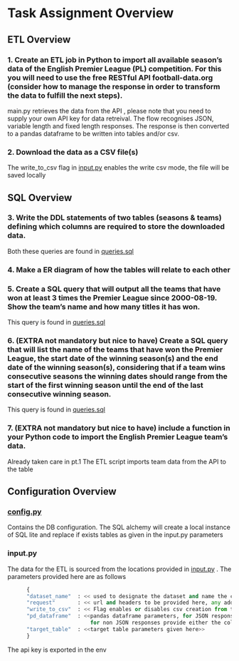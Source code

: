 # Task Assignment Overview

## ETL Overview

### 1. Create an ETL job in Python to import all available season’s data of the English Premier League (PL) competition. For this you will need to use the free RESTful API football-data.org (consider how to manage the response in order to transform the data to fulfill the next steps).


main.py retrieves the data from the API , please note that you need to supply your own API key for data retreival. The flow recognises JSON, variable length and fixed length responses. The response is then converted to a pandas dataframe to be written into tables and/or csv. 


### 2. Download the data as a CSV file(s)

The write_to_csv flag in [input.py](https://github.com/sijojosem2/football_stats/blob/main/input.py) enables the write csv mode, the file will be saved locally

## SQL Overview

### 3. Write the DDL statements of two tables (seasons & teams) defining which columns are required to store the downloaded data.

Both these queries are found in [queries.sql](https://github.com/sijojosem2/football_stats/blob/main/queries.sql)

### 4. Make a ER diagram of how the tables will relate to each other


### 5. Create a SQL query that will output all the teams that have won at least 3 times the Premier League since 2000-08-19. Show the team’s name and how many titles it has won.

This query is found in [queries.sql](https://github.com/sijojosem2/football_stats/blob/main/queries.sql)

### 6. (EXTRA not mandatory but nice to have) Create a SQL query that will list the name of the teams that have won the Premier League, the start date of the winning season(s) and the end date of the winning season(s), considering that if a team wins consecutive seasons the winning dates should range from the start of the first winning season until the end of the last consecutive winning season.

This query is found in [queries.sql](https://github.com/sijojosem2/football_stats/blob/main/queries.sql)

### 7. (EXTRA not mandatory but nice to have) include a function in your Python code to import the English Premier League team’s data.

Already taken care in pt.1 The ETL script imports team data from the API to the table  

## Configuration Overview

### [config.py](https://github.com/sijojosem2/football_stats/blob/main/config.py)

Contains the DB configuration. The SQL alchemy will create a local instance of SQL lite and replace if exists tables as given in the input.py parameters 

### input.py

The data for the ETL is sourced from the locations provided in [input.py](https://github.com/sijojosem2/football_stats/blob/main/input.py) . The parameters provided here are as follows 
```python
      {
      "dataset_name"  : << used to designate the dataset and name the csv >>
      "request"       : << url and headers to be provided here, any additional parameters, body also should be given >>
      "write_to_csv"  : << Flag enables or disables csv creation from the pandas dataframe>> 
      "pd_dataframe"  : <<pandas dataframe parameters, for JSON responses, provide the column that needs to be extracted in 'record_path' 
                          for non JSON responses provide either the column delimiter (variable) or colspecs(fixed length) >>
      "target_table"  : <<target table parameters given here>>
      }
```
 The api key is exported in the env 

